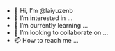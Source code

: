 - 👋 Hi, I’m @laiyuzenb
- 👀 I’m interested in ...
- 🌱 I’m currently learning ...
- 💞️ I’m looking to collaborate on ...
- 📫 How to reach me ...

<!---
laiyuzenb/laiyuzenb is a ✨ special ✨ repository because its `README.md` (this file) appears on your GitHub profile.
You can click the Preview link to take a look at your changes.
--->
